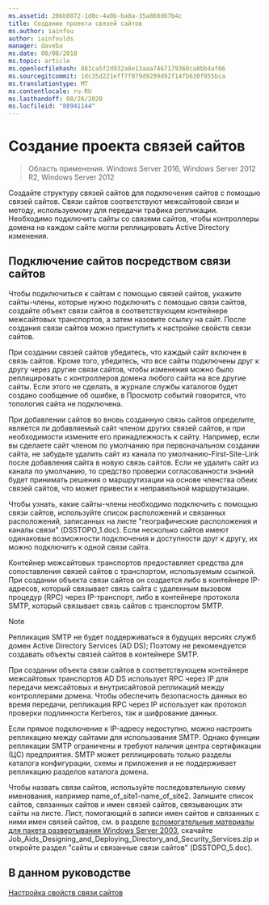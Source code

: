```yaml
---
ms.assetid: 206b8072-1d0c-4a0b-ba8a-35a868d67b4c
title: Создание проекта связей сайтов
ms.author: iainfou
author: iainfoulds
manager: daveba
ms.date: 08/08/2018
ms.topic: article
ms.openlocfilehash: 881ca5f2d932a8e13aaa7467179360ca8bb4af66
ms.sourcegitcommit: 1dc35d221eff7f079d9209d92f14fb630f955bca
ms.translationtype: MT
ms.contentlocale: ru-RU
ms.lasthandoff: 08/26/2020
ms.locfileid: "88941144"
---
```

# <a name="creating-a-site-link-design"></a>Создание проекта связей сайтов

> Область применения. Windows Server 2016, Windows Server 2012 R2, Windows Server 2012

Создайте структуру связей сайтов для подключения сайтов с помощью связей сайтов. Связи сайтов соответствуют межсайтовой связи и методу, используемому для передачи трафика репликации. Необходимо подключить сайты со связями сайтов, чтобы контроллеры домена на каждом сайте могли реплицировать Active Directory изменения.

## <a name="connecting-sites-with-site-links"></a>Подключение сайтов посредством связи сайтов

Чтобы подключиться к сайтам с помощью связей сайтов, укажите сайты-члены, которые нужно подключить с помощью связи сайтов, создайте объект связи сайтов в соответствующем контейнере межсайтовых транспортов, а затем назовите ссылку на сайт. После создания связи сайтов можно приступить к настройке свойств связи сайтов.

При создании связей сайтов убедитесь, что каждый сайт включен в связь сайтов. Кроме того, убедитесь, что все сайты подключены друг к другу через другие связи сайтов, чтобы изменения можно было реплицировать с контроллеров домена любого сайта на все другие сайты. Если этого не сделать, в журнале службы каталогов будет создано сообщение об ошибке, в Просмотр событий говорится, что топология сайта не подключена.

При добавлении сайтов во вновь созданную связь сайтов определите, является ли добавляемый сайт членом других связей сайтов, и при необходимости измените его принадлежность к сайту. Например, если вы сделаете сайт членом по умолчанию при первоначальном создании сайта, не забудьте удалить сайт из канала по умолчанию-First-Site-Link после добавления сайта в новую связь сайтов. Если не удалить сайт из канала по умолчанию, то средство проверки согласованности знаний будет принимать решения о маршрутизации на основе членства обеих связей сайтов, что может привести к неправильной маршрутизации.

Чтобы узнать, какие сайты-члены необходимо подключить с помощью связи сайтов, используйте список расположений и связанных расположений, записанных на листе "географические расположения и каналы связи" (DSSTOPO_1.doc). Если несколько сайтов имеют одинаковые возможности подключения и доступности друг к другу, их можно подключить к одной связи сайта.

Контейнер межсайтовых транспортов предоставляет средства для сопоставления связей сайтов с транспортом, используемым ссылкой. При создании объекта связи сайтов он создается либо в контейнере IP-адресов, который связывает связь сайта с удаленным вызовом процедур (RPC) через IP-транспорт, либо в контейнере протокола SMTP, который связывает связь сайтов с транспортом SMTP.

> [!NOTE]
> Репликация SMTP не будет поддерживаться в будущих версиях служб домен Active Directory Services (AD DS); Поэтому не рекомендуется создавать объекты связей сайтов в контейнере SMTP.

При создании объекта связи сайтов в соответствующем контейнере межсайтовых транспортов AD DS использует RPC через IP для передачи межсайтовых и внутрисайтовой репликаций между контроллерами домена. Чтобы обеспечить безопасность данных во время передачи, репликация RPC через IP использует как протокол проверки подлинности Kerberos, так и шифрование данных.

Если прямое подключение к IP-адресу недоступно, можно настроить репликацию между сайтами для использования SMTP. Однако функции репликации SMTP ограничены и требуют наличия центра сертификации (ЦС) предприятия. SMTP может реплицировать только разделы каталога конфигурации, схемы и приложения и не поддерживает репликацию разделов каталога домена.

Чтобы назвать связи сайтов, используйте последовательную схему именования, например name_of_site1-name_of_site2. Запишите список сайтов, связанных сайтов и имен связей сайтов, связывающих эти сайты на листе. Лист, помогающий в записи имен сайтов и связанных с ними имен связей сайтов, см. в разделе [вспомогательные материалы для пакета развертывания Windows Server 2003](https://microsoft.com/download/details.aspx?id=9608), скачайте Job_Aids_Designing_and_Deploying_Directory_and_Security_Services.zip и откройте раздел "сайты и связанные связи сайтов" (DSSTOPO_5.doc).

## <a name="in-this-guide"></a>В данном руководстве

[Настройка свойств связи сайтов](Setting-Site-Link-Properties.md)
